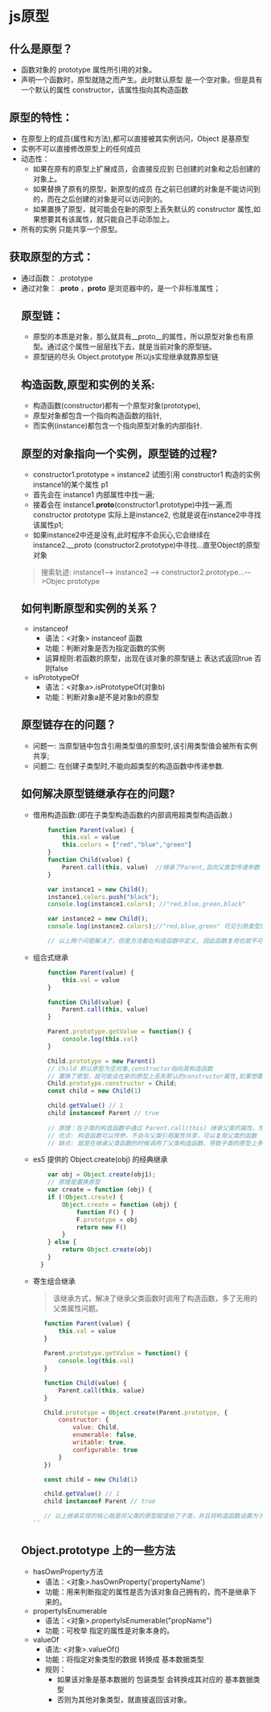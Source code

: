 # js原型
## 什么是原型？
  - 函数对象的 prototype 属性所引用的对象。
  - 声明一个函数时，原型就随之而产生。此时默认原型 是一个空对象。但是具有一个默认的属性 constructor，该属性指向其构造函数
## 原型的特性：
  + 在原型上的成员(属性和方法),都可以直接被其实例访问，Object 是基原型
  + 实例不可以直接修改原型上的任何成员
  + 动态性：
    - 如果在原有的原型上扩展成员，会直接反应到 已创建的对象和之后创建的对象上。
    - 如果替换了原有的原型，新原型的成员 在之前已创建的对象是不能访问到的，而在之后创建的对象是可以访问到的。
    - 如果置换了原型，就可能会在新的原型上丢失默认的 constructor 属性,如果想要其有该属性，就只能自己手动添加上。
  + 所有的实例 只能共享一个原型。
## 获取原型的方式：
  - 通过函数： <fnName>.prototype
  - 通过对象： <object>.__proto__ ，__proto__  是浏览器中的，是一个非标准属性；
## 原型链：
  - 原型的本质是对象，那么就具有__proto__的属性，所以原型对象也有原型。通过这个属性一层层找下去，就是当前对象的原型链。
  - 原型链的尽头 Object.prototype 所以js实现继承就靠原型链
## 构造函数,原型和实例的关系:
  - 构造函数(constructor)都有一个原型对象(prototype),
  - 原型对象都包含一个指向构造函数的指针,
  - 而实例(instance)都包含一个指向原型对象的内部指针.
## 原型的对象指向一个实例，原型链的过程?
  - constructor1.prototype = instance2
    试图引用 constructor1 构造的实例instance1的某个属性 p1
  - 首先会在 instance1 内部属性中找一遍;
  - 接着会在 instance1.__proto__(constructor1.prototype)中找一遍,而constructor  prototype 实际上是instance2, 也就是说在instance2中寻找该属性p1;
  - 如果instance2中还是没有,此时程序不会灰心,它会继续在instance2.__proto  (constructor2.prototype)中寻找...直至Object的原型对象
  > 搜索轨迹: instance1--> instance2 --> constructor2.prototype…-->Objec  prototype
## 如何判断原型和实例的关系？
  + instanceof 
    - 语法：<对象> instanceof 函数
    - 功能：判断对象是否为指定函数的实例
    - 运算规则:若函数的原型，出现在该对象的原型链上 表达式返回true 否则false 
  + isPrototypeOf
    - 语法：<对象a>.isPrototypeOf(对象b)
    - 功能：判断对象a是不是对象b的原型
## 原型链存在的问题？
  - 问题一: 当原型链中包含引用类型值的原型时,该引用类型值会被所有实例共享;
  - 问题二: 在创建子类型时,不能向超类型的构造函数中传递参数.
## 如何解决原型链继承存在的问题?
  - 借用构造函数:(即在子类型构造函数的内部调用超类型构造函数.)
    ```js
        function Parent(value) {
            this.val = value
            this.colors = ["red","blue","green"]
        }
        function Child(value) {
            Parent.call(this, value)  //继承了Parent,且向父类型传递参数
        }

        var instance1 = new Child();
        instance1.colors.push("black");
        console.log(instance1.colors); //"red,blue,green,black"

        var instance2 = new Child();
        console.log(instance2.colors);//"red,blue,green" 可见引用类型值是独立的

        // 以上两个问题解决了，但是方法都在构造函数中定义, 因此函数复用也就不可用了.而且超类型(如Parent)中定义的方法,对子类型而言是不可见的. 考虑此,借用构造函数的技术也很少单独使用.
    ```
  - 组合式继承
    ```js
        function Parent(value) {
            this.val = value
        }

        function Child(value) {
            Parent.call(this, value) 
        }

        Parent.prototype.getValue = function() {
            console.log(this.val)
        }

        Child.prototype = new Parent()
        // Child 默认原型为空对象,constructor指向其构造函数
        // 置换了原型，就可能会在新的原型上丢失默认的constructor属性,如果想要其有该属性，就只能自己手动添加上。
        Child.prototype.constructor = Child;
        const child = new Child(1)

        child.getValue() // 1
        child instanceof Parent // true
        
        // 原理：在子类的构造函数中通过 Parent.call(this) 继承父类的属性，然后改变子类的原型为 new Parent() 来继承父类的函数
        // 优点: 构造函数可以传参，不会与父类引用属性共享，可以复用父类的函数
        // 缺点: 就是在继承父类函数的时候调用了父类构造函数，导致子类的原型上多了不需要的父类属性，存在内存上的浪费
    ```
  - es5 提供的 Object.create(obj) 的经典继承   
    ```js
        var obj = Object.create(obj1);
        // 原理是置换原型
        var create = function (obj) {
        if (!Object.create) {
            Object.create = function (obj) {
                function F() { }
                F.prototype = obj
                return new F()
            }
        } else {
            return Object.create(obj)
        }
      }
    ```
  - 寄生组合继承
    > 该继承方式，解决了继承父类函数时调用了构造函数，多了无用的父类属性问题。
    ```js
       function Parent(value) {
           this.val = value
       }
       
       Parent.prototype.getValue = function() {
           console.log(this.val)
       }

       function Child(value) {
           Parent.call(this, value)
       }

       Child.prototype = Object.create(Parent.prototype, {
           constructor: {
               value: Child,
               enumerable: false,
               writable: true,
               configurable: true
           }
       })

       const child = new Child(1)

       child.getValue() // 1
       child instanceof Parent // true

       // 以上继承实现的核心就是将父类的原型赋值给了子类，并且将构造函数设置为子类，这样既解决了无用的父类属性问题，还能正确的找到子类的构造函数。
    ``
## Object.prototype 上的一些方法
  + hasOwnProperty方法
    - 语法：<对象>.hasOwnProperty('propertyName')
    - 功能：用来判断指定的属性是否为该对象自己拥有的，而不是继承下来的。  
  + propertyIsEnumerable
    - 语法：<对象>.propertyIsEnumerable("propName")
    - 功能：可枚举 指定的属性是对象本身的。
  + valueOf
    - 语法: <对象>.valueOf()
    - 功能：将指定对象类型的数据 转换成 基本数据类型
    + 规则：
      - 如果该对象是基本数据的 包装类型 会转换成其对应的 基本数据类型
      - 否则为其他对象类型，就直接返回该对象。
